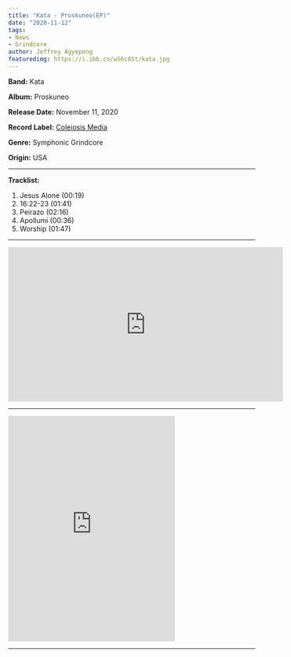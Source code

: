```yaml
---
title: "Kata - Proskuneo(EP)"
date: "2020-11-12"
tags:
- News
- Grindcore
author: Jeffrey Agyepong
featuredimg: https://i.ibb.co/wS6c8St/kata.jpg
---
```


**Band:** Kata 

**Album:** Proskuneo

**Release Date:** November 11, 2020

**Record Label:** [Coleiosis Media](https://coleiosis.bandcamp.com)

**Genre:** Symphonic Grindcore

**Origin:** USA

<hr>

**Tracklist:**

1. Jesus Alone (00:19)
2. 16:22-23 (01:41) 
3. Peirazo (02:16) 
4. Apollumi (00:36) 
5. Worship (01:47)

* * *

<div class="video-container"><iframe src="https://www.youtube.com/embed/nvJwk7ML__4" width="560" height="315" frameborder="0"></iframe></div>

* * *

<iframe style="border: 0; width: 340px; height: 460px;" src="https://bandcamp.com/EmbeddedPlayer/album=334289462/size=large/bgcol=ffffff/linkcol=0687f5/tracklist=false/transparent=true/" seamless><a href="https://coleiosis.bandcamp.com/album/proskuneo">Proskuneo by Kata</a></iframe>

* * *
